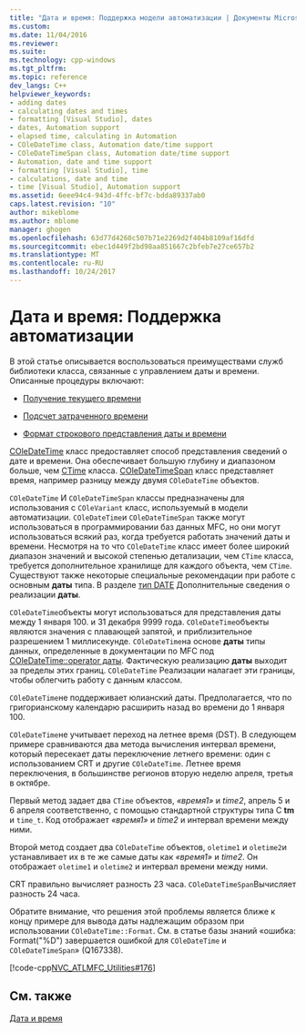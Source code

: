 ```yaml
---
title: "Дата и время: Поддержка модели автоматизации | Документы Microsoft"
ms.custom: 
ms.date: 11/04/2016
ms.reviewer: 
ms.suite: 
ms.technology: cpp-windows
ms.tgt_pltfrm: 
ms.topic: reference
dev_langs: C++
helpviewer_keywords:
- adding dates
- calculating dates and times
- formatting [Visual Studio], dates
- dates, Automation support
- elapsed time, calculating in Automation
- COleDateTime class, Automation date/time support
- COleDateTimeSpan class, Automation date/time support
- Automation, date and time support
- formatting [Visual Studio], time
- calculations, date and time
- time [Visual Studio], Automation support
ms.assetid: 6eee94c4-943d-4ffc-bf7c-bdda89337ab0
caps.latest.revision: "10"
author: mikeblome
ms.author: mblome
manager: ghogen
ms.openlocfilehash: 63d77d4260c507b71e2269d2f404b8109af16dfd
ms.sourcegitcommit: ebec1d449f2bd98aa851667c2bfeb7e27ce657b2
ms.translationtype: MT
ms.contentlocale: ru-RU
ms.lasthandoff: 10/24/2017
---
```

# <a name="date-and-time-automation-support"></a>Дата и время: Поддержка автоматизации
В этой статье описывается воспользоваться преимуществами служб библиотеки класса, связанные с управлением даты и времени. Описанные процедуры включают:  
  
-   [Получение текущего времени](../atl-mfc-shared/current-time-automation-classes.md)  
  
-   [Подсчет затраченного времени](../atl-mfc-shared/elapsed-time-automation-classes.md)  
  
-   [Формат строкового представления даты и времени](../atl-mfc-shared/formatting-time-automation-classes.md)  
  
 [COleDateTime](../atl-mfc-shared/reference/coledatetime-class.md) класс предоставляет способ представления сведений о дате и времени. Она обеспечивает большую глубину и диапазоном больше, чем [CTime](../atl-mfc-shared/reference/ctime-class.md) класса. [COleDateTimeSpan](../atl-mfc-shared/reference/coledatetimespan-class.md) класс представляет время, например разницу между двумя `COleDateTime` объектов.  
  
 `COleDateTime` И `COleDateTimeSpan` классы предназначены для использования с `COleVariant` класс, используемый в модели автоматизации. `COleDateTime`и `COleDateTimeSpan` также могут использоваться в программировании баз данных MFC, но они могут использоваться всякий раз, когда требуется работать значений даты и времени. Несмотря на то что `COleDateTime` класс имеет более широкий диапазон значений и высокой степенью детализации, чем `CTime` класса, требуется дополнительное хранилище для каждого объекта, чем `CTime`. Существуют также некоторые специальные рекомендации при работе с основным **даты** типа. В разделе [тип DATE](../atl-mfc-shared/date-type.md) Дополнительные сведения о реализации **даты**.  
  
 `COleDateTime`объекты могут использоваться для представления даты между 1 января 100. и 31 декабря 9999 года. `COleDateTime`объекты являются значения с плавающей запятой, и приблизительное разрешением 1 миллисекунде. `COleDateTime`на основе **даты** типы данных, определенные в документации по MFC под [COleDateTime::operator даты](../atl-mfc-shared/reference/coledatetime-class.md#operator_date). Фактическую реализацию **даты** выходит за пределы этих границ. `COleDateTime` Реализации налагает эти границы, чтобы облегчить работу с данным классом.  
  
 `COleDateTime`не поддерживает юлианский даты. Предполагается, что по григорианскому календарю расширить назад во времени до 1 января 100.  
  
 `COleDateTime`не учитывает переход на летнее время (DST). В следующем примере сравниваются два метода вычисления интервал времени, который пересекает даты переключение летнего времени: один с использованием CRT и другие `COleDateTime`. Летнее время переключения, в большинстве регионов вторую неделю апреля, третья в октябре.  
  
 Первый метод задает два `CTime` объектов, *«время1»* и *time2*, апрель 5 и 6 апреля соответственно, с помощью стандартной структуры типа C **tm** и `time_t`. Код отображает *«время1»* и *time2* и интервал времени между ними.  
  
 Второй метод создает два `COleDateTime` объектов, `oletime1` и `oletime2`и устанавливает их в те же самые даты как *«время1»* и *time2*. Он отображает `oletime1` и `oletime2` и интервал времени между ними.  
  
 CRT правильно вычисляет разность 23 часа. `COleDateTimeSpan`Вычисляет разность 24 часа.  
  
 Обратите внимание, что решения этой проблемы является ближе к концу примере для вывода даты надлежащим образом при использовании `COleDateTime::Format`. См. в статье базы знаний «ошибка: Format("%D") завершается ошибкой для `COleDateTime` и `COleDateTimeSpan`» (Q167338).  
  
 [!code-cpp[NVC_ATLMFC_Utilities#176](../atl-mfc-shared/codesnippet/cpp/date-and-time-automation-support_1.cpp)]  
  
## <a name="see-also"></a>См. также  
 [Дата и время](../atl-mfc-shared/date-and-time.md)

